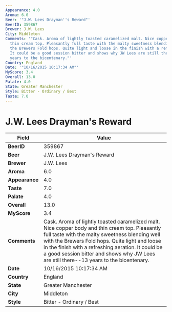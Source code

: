 ```yaml
---
Appearance: 4.0
Aroma: 6.0
Beer: '"J.W. Lees Drayman''s Reward"'
BeerID: 359867
Brewer: J.W. Lees
City: Middleton
Comments: '"Cask. Aroma of lightly toasted caramelized malt. Nice copper body and
  thin cream top. Pleasantly full taste with the malty sweetness blending well with
  the Brewers Fold hops. Quite light and loose in the finish with a refreshing aeration.
  It could be a good session bitter and shows why JW Lees are still there&#045;&#045;13
  years to the bicentenary."'
Country: England
Date: '"10/16/2015 10:17:34 AM"'
MyScore: 3.4
Overall: 13.0
Palate: 4.0
State: Greater Manchester
Style: Bitter - Ordinary / Best
Taste: 7.0
---
```


# J.W. Lees Drayman's Reward

| Field         | Value |
|---------------|-------|
| **BeerID** | 359867 |
| **Beer** | J.W. Lees Drayman's Reward |
| **Brewer** | J.W. Lees |
| **Aroma** | 6.0 |
| **Appearance** | 4.0 |
| **Taste** | 7.0 |
| **Palate** | 4.0 |
| **Overall** | 13.0 |
| **MyScore** | 3.4 |
| **Comments** | Cask. Aroma of lightly toasted caramelized malt. Nice copper body and thin cream top. Pleasantly full taste with the malty sweetness blending well with the Brewers Fold hops. Quite light and loose in the finish with a refreshing aeration. It could be a good session bitter and shows why JW Lees are still there&#045;&#045;13 years to the bicentenary. |
| **Date** | 10/16/2015 10:17:34 AM |
| **Country** | England |
| **State** | Greater Manchester |
| **City** | Middleton |
| **Style** | Bitter - Ordinary / Best |
